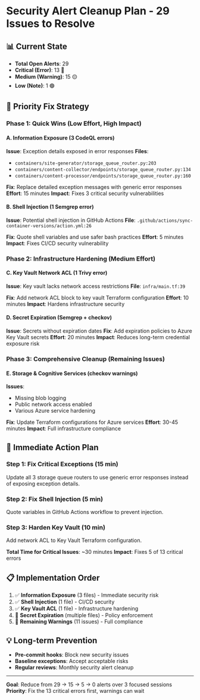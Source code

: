 # Security Alert Cleanup Plan - 29 Issues to Resolve

## 📊 **Current State**
- **Total Open Alerts**: 29
- **Critical (Error)**: 13 🔴
- **Medium (Warning)**: 15 🟡  
- **Low (Note)**: 1 🟢

## 🎯 **Priority Fix Strategy**

### **Phase 1: Quick Wins (Low Effort, High Impact)**

#### **A. Information Exposure (3 CodeQL errors)**
**Issue**: Exception details exposed in error responses
**Files**: 
- `containers/site-generator/storage_queue_router.py:203`
- `containers/content-collector/endpoints/storage_queue_router.py:134`  
- `containers/content-processor/endpoints/storage_queue_router.py:160`

**Fix**: Replace detailed exception messages with generic error responses
**Effort**: 15 minutes
**Impact**: Fixes 3 critical security vulnerabilities

#### **B. Shell Injection (1 Semgrep error)**
**Issue**: Potential shell injection in GitHub Actions
**File**: `.github/actions/sync-container-versions/action.yml:26`

**Fix**: Quote shell variables and use safer bash practices
**Effort**: 5 minutes  
**Impact**: Fixes CI/CD security vulnerability

### **Phase 2: Infrastructure Hardening (Medium Effort)**

#### **C. Key Vault Network ACL (1 Trivy error)**
**Issue**: Key vault lacks network access restrictions
**File**: `infra/main.tf:39`

**Fix**: Add network ACL block to key vault Terraform configuration
**Effort**: 10 minutes
**Impact**: Hardens infrastructure security

#### **D. Secret Expiration (Semgrep + checkov)**
**Issue**: Secrets without expiration dates
**Fix**: Add expiration policies to Azure Key Vault secrets
**Effort**: 20 minutes
**Impact**: Reduces long-term credential exposure risk

### **Phase 3: Comprehensive Cleanup (Remaining Issues)**

#### **E. Storage & Cognitive Services (checkov warnings)**
**Issues**: 
- Missing blob logging
- Public network access enabled
- Various Azure service hardening

**Fix**: Update Terraform configurations for Azure services
**Effort**: 30-45 minutes
**Impact**: Full infrastructure compliance

## 🚀 **Immediate Action Plan**

### **Step 1: Fix Critical Exceptions (15 min)**
Update all 3 storage queue routers to use generic error responses instead of exposing exception details.

### **Step 2: Fix Shell Injection (5 min)**  
Quote variables in GitHub Actions workflow to prevent injection.

### **Step 3: Harden Key Vault (10 min)**
Add network ACL to Key Vault Terraform configuration.

**Total Time for Critical Issues**: ~30 minutes
**Impact**: Fixes 5 of 13 critical errors

## 📋 **Implementation Order**
1. ✅ **Information Exposure** (3 files) - Immediate security risk
2. ✅ **Shell Injection** (1 file) - CI/CD security  
3. ✅ **Key Vault ACL** (1 file) - Infrastructure hardening
4. 🔄 **Secret Expiration** (multiple files) - Policy enforcement
5. 🔄 **Remaining Warnings** (11 issues) - Full compliance

## 💡 **Long-term Prevention**
- **Pre-commit hooks**: Block new security issues
- **Baseline exceptions**: Accept acceptable risks  
- **Regular reviews**: Monthly security alert cleanup

---
**Goal**: Reduce from 29 → 15 → 5 → 0 alerts over 3 focused sessions
**Priority**: Fix the 13 critical errors first, warnings can wait
